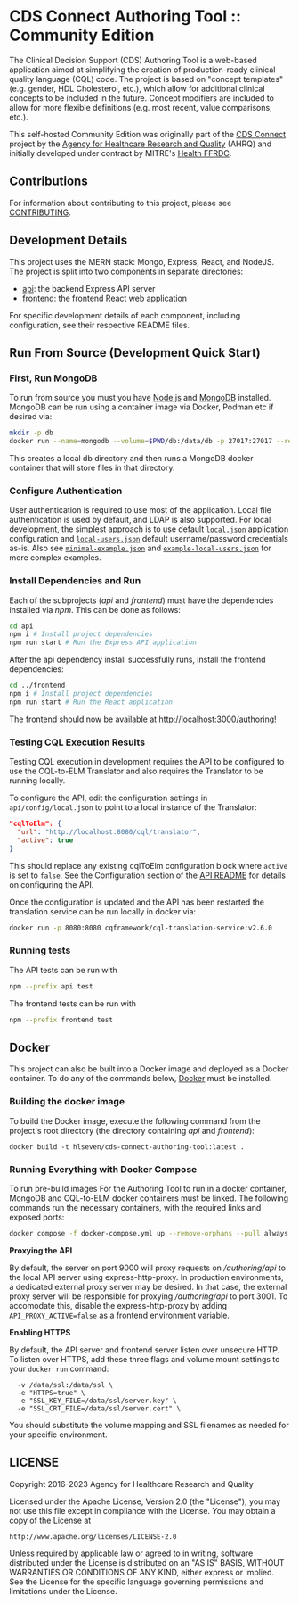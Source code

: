 # CDS Connect Authoring Tool :: Community Edition 

The Clinical Decision Support (CDS) Authoring Tool is a web-based application aimed at simplifying the creation of production-ready clinical quality language (CQL) code. The project is based on "concept templates" (e.g. gender, HDL Cholesterol, etc.), which allow for additional clinical concepts to be included in the future. Concept modifiers are included to allow for more flexible definitions (e.g. most recent, value comparisons, etc.).

This self-hosted Community Edition was originally part of the [CDS Connect](https://cds.ahrq.gov/cdsconnect) project by the [Agency for Healthcare Research and Quality](https://www.ahrq.gov/) (AHRQ) and initially developed under contract by MITRE's [Health FFRDC](https://www.mitre.org/our-impact/rd-centers/health-ffrdc).



## Contributions

For information about contributing to this project, please see [CONTRIBUTING](CONTRIBUTING.md).

## Development Details

This project uses the MERN stack: Mongo, Express, React, and NodeJS. The project is split into two components in separate directories:

- [api](/api): the backend Express API server
- [frontend](/frontend): the frontend React web application

For specific development details of each component, including configuration, see their respective README files.

## Run From Source (Development Quick Start)

### First, Run MongoDB

To run from source you must you have [Node.js](https://nodejs.org/) and [MongoDB](https://www.mongodb.com/download-center/community) installed. MongoDB can be run using a container image via Docker, Podman etc if desired via:

```bash
mkdir -p db
docker run --name=mongodb --volume=$PWD/db:/data/db -p 27017:27017 --restart=unless-stopped --detach=true mongo:8 
```

This creates a local db directory and then runs a MongoDB docker container that will store files in that directory.

### Configure Authentication

User authentication is required to use most of the application. Local file authentication is used by default, and LDAP is also supported. For local development, the simplest approach is to use default [`local.json`](api/config/local.json) application configuration and [`local-users.json`](api/config//local-users.json) default username/password credentials as-is. Also see [`minimal-example.json`](api/config/minimal-example.json) and [`example-local-users.json`](api/config/example-local-users.json) for more complex examples.

### Install Dependencies and Run

Each of the subprojects (_api_ and _frontend_) must have the dependencies installed via _npm_. This can be done as follows:

```sh
cd api
npm i # Install project dependencies
npm run start # Run the Express API application
```

After the api dependency install successfully runs, install the frontend dependencies:

```sh
cd ../frontend
npm i # Install project dependencies
npm run start # Run the React application
```

The frontend should now be available at [http://localhost:3000/authoring](http://localhost:3000/authoring)!

### Testing CQL Execution Results

Testing CQL execution in development requires the API to be configured to use the CQL-to-ELM
Translator and also requires the Translator to be running locally.

To configure the API, edit the configuration settings in `api/config/local.json` to point to a local
instance of the Translator:

```json
"cqlToElm": {
  "url": "http://localhost:8080/cql/translator",
  "active": true
}
```

This should replace any existing cqlToElm configuration block where `active` is set to `false`. See
the Configuration section of the [API README](api/README.md) for details on configuring the API.

Once the configuration is updated and the API has been restarted the translation service can be run
locally in docker via:

```bash
docker run -p 8080:8080 cqframework/cql-translation-service:v2.6.0
```

### Running tests

The API tests can be run with

```bash
npm --prefix api test
```

The frontend tests can be run with

```bash
npm --prefix frontend test
```

## Docker

This project can also be built into a Docker image and deployed as a Docker container. To do any of the commands below, [Docker](https://www.docker.com/) must be installed.

### Building the docker image

To build the Docker image, execute the following command from the project's root directory (the directory containing _api_ and _frontend_):

```
docker build -t hlseven/cds-connect-authoring-tool:latest .
```

### Running Everything with Docker Compose

To run pre-build images For the Authoring Tool to run in a docker container, MongoDB and CQL-to-ELM docker containers must be linked. The following commands run the necessary containers, with the required links and exposed ports:

```sh
docker compose -f docker-compose.yml up --remove-orphans --pull always
```


**Proxying the API**

By default, the server on port 9000 will proxy requests on _/authoring/api_ to the local API server using express-http-proxy. In production environments, a dedicated external proxy server may be desired. In that case, the external proxy server will be responsible for proxying _/authoring/api_ to port 3001. To accomodate this, disable the express-http-proxy by adding `API_PROXY_ACTIVE=false` as a frontend environment variable.



**Enabling HTTPS**

By default, the API server and frontend server listen over unsecure HTTP. To listen over HTTPS, add these three flags and volume mount settings to your `docker run` command:

```
  -v /data/ssl:/data/ssl \
  -e "HTTPS=true" \
  -e "SSL_KEY_FILE=/data/ssl/server.key" \
  -e "SSL_CRT_FILE=/data/ssl/server.cert" \
```

You should substitute the volume mapping and SSL filenames as needed for your specific environment.


## LICENSE

Copyright 2016-2023 Agency for Healthcare Research and Quality

Licensed under the Apache License, Version 2.0 (the "License");
you may not use this file except in compliance with the License.
You may obtain a copy of the License at

    http://www.apache.org/licenses/LICENSE-2.0

Unless required by applicable law or agreed to in writing, software
distributed under the License is distributed on an "AS IS" BASIS,
WITHOUT WARRANTIES OR CONDITIONS OF ANY KIND, either express or implied.
See the License for the specific language governing permissions and
limitations under the License.
